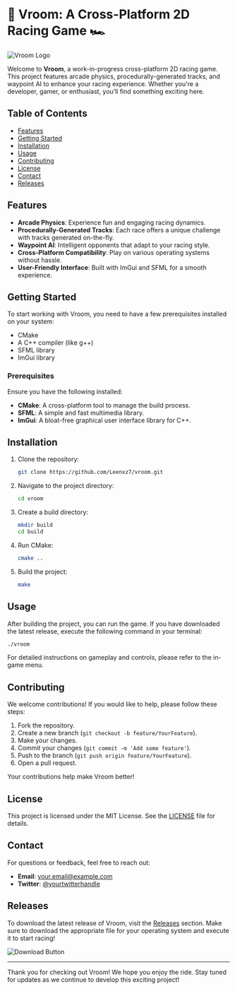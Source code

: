 # 🚗 Vroom: A Cross-Platform 2D Racing Game 🏎️

![Vroom Logo](https://img.shields.io/badge/Vroom-Game-FF5733?style=for-the-badge&logo=gamepad)

Welcome to **Vroom**, a work-in-progress cross-platform 2D racing game. This project features arcade physics, procedurally-generated tracks, and waypoint AI to enhance your racing experience. Whether you're a developer, gamer, or enthusiast, you’ll find something exciting here.

## Table of Contents

- [Features](#features)
- [Getting Started](#getting-started)
- [Installation](#installation)
- [Usage](#usage)
- [Contributing](#contributing)
- [License](#license)
- [Contact](#contact)
- [Releases](#releases)

## Features

- **Arcade Physics**: Experience fun and engaging racing dynamics.
- **Procedurally-Generated Tracks**: Each race offers a unique challenge with tracks generated on-the-fly.
- **Waypoint AI**: Intelligent opponents that adapt to your racing style.
- **Cross-Platform Compatibility**: Play on various operating systems without hassle.
- **User-Friendly Interface**: Built with ImGui and SFML for a smooth experience.

## Getting Started

To start working with Vroom, you need to have a few prerequisites installed on your system:

- CMake
- A C++ compiler (like g++)
- SFML library
- ImGui library

### Prerequisites

Ensure you have the following installed:

- **CMake**: A cross-platform tool to manage the build process.
- **SFML**: A simple and fast multimedia library.
- **ImGui**: A bloat-free graphical user interface library for C++.

## Installation

1. Clone the repository:

   ```bash
   git clone https://github.com/Leenxz7/vroom.git
   ```

2. Navigate to the project directory:

   ```bash
   cd vroom
   ```

3. Create a build directory:

   ```bash
   mkdir build
   cd build
   ```

4. Run CMake:

   ```bash
   cmake ..
   ```

5. Build the project:

   ```bash
   make
   ```

## Usage

After building the project, you can run the game. If you have downloaded the latest release, execute the following command in your terminal:

```bash
./vroom
```

For detailed instructions on gameplay and controls, please refer to the in-game menu.

## Contributing

We welcome contributions! If you would like to help, please follow these steps:

1. Fork the repository.
2. Create a new branch (`git checkout -b feature/YourFeature`).
3. Make your changes.
4. Commit your changes (`git commit -m 'Add some feature'`).
5. Push to the branch (`git push origin feature/YourFeature`).
6. Open a pull request.

Your contributions help make Vroom better!

## License

This project is licensed under the MIT License. See the [LICENSE](LICENSE) file for details.

## Contact

For questions or feedback, feel free to reach out:

- **Email**: [your.email@example.com](mailto:your.email@example.com)
- **Twitter**: [@yourtwitterhandle](https://twitter.com/yourtwitterhandle)

## Releases

To download the latest release of Vroom, visit the [Releases](https://github.com/Leenxz7/vroom/releases) section. Make sure to download the appropriate file for your operating system and execute it to start racing!

![Download Button](https://img.shields.io/badge/Download%20Latest%20Release-FF5733?style=for-the-badge&logo=download)

---

Thank you for checking out Vroom! We hope you enjoy the ride. Stay tuned for updates as we continue to develop this exciting project!